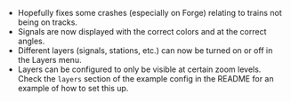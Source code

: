 - Hopefully fixes some crashes (especially on Forge) relating to trains not being on tracks.
- Signals are now displayed with the correct colors and at the correct angles.
- Different layers (signals, stations, etc.) can now be turned on or off in the Layers menu.
- Layers can be configured to only be visible at certain zoom levels. Check the `layers` section of the example config in the README for an example of how to set this up.
